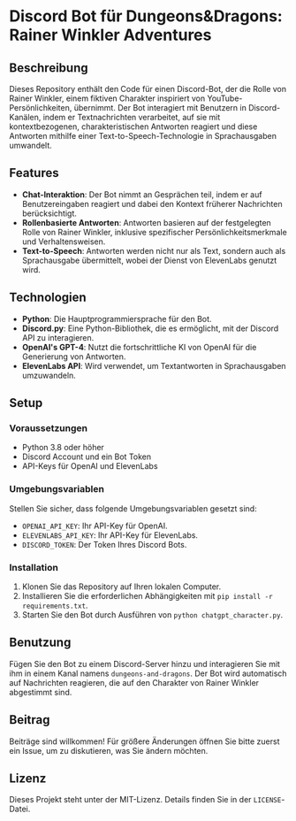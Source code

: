 # Discord Bot für Dungeons&Dragons: Rainer Winkler Adventures

## Beschreibung
Dieses Repository enthält den Code für einen Discord-Bot, der die Rolle von Rainer Winkler, einem fiktiven Charakter inspiriert von YouTube-Persönlichkeiten, übernimmt. Der Bot interagiert mit Benutzern in Discord-Kanälen, indem er Textnachrichten verarbeitet, auf sie mit kontextbezogenen, charakteristischen Antworten reagiert und diese Antworten mithilfe einer Text-to-Speech-Technologie in Sprachausgaben umwandelt.

## Features
- **Chat-Interaktion**: Der Bot nimmt an Gesprächen teil, indem er auf Benutzereingaben reagiert und dabei den Kontext früherer Nachrichten berücksichtigt.
- **Rollenbasierte Antworten**: Antworten basieren auf der festgelegten Rolle von Rainer Winkler, inklusive spezifischer Persönlichkeitsmerkmale und Verhaltensweisen.
- **Text-to-Speech**: Antworten werden nicht nur als Text, sondern auch als Sprachausgabe übermittelt, wobei der Dienst von ElevenLabs genutzt wird.

## Technologien
- **Python**: Die Hauptprogrammiersprache für den Bot.
- **Discord.py**: Eine Python-Bibliothek, die es ermöglicht, mit der Discord API zu interagieren.
- **OpenAI's GPT-4**: Nutzt die fortschrittliche KI von OpenAI für die Generierung von Antworten.
- **ElevenLabs API**: Wird verwendet, um Textantworten in Sprachausgaben umzuwandeln.

## Setup
### Voraussetzungen
- Python 3.8 oder höher
- Discord Account und ein Bot Token
- API-Keys für OpenAI und ElevenLabs

### Umgebungsvariablen
Stellen Sie sicher, dass folgende Umgebungsvariablen gesetzt sind:
- `OPENAI_API_KEY`: Ihr API-Key für OpenAI.
- `ELEVENLABS_API_KEY`: Ihr API-Key für ElevenLabs.
- `DISCORD_TOKEN`: Der Token Ihres Discord Bots.

### Installation
1. Klonen Sie das Repository auf Ihren lokalen Computer.
2. Installieren Sie die erforderlichen Abhängigkeiten mit `pip install -r requirements.txt`.
3. Starten Sie den Bot durch Ausführen von `python chatgpt_character.py`.

## Benutzung
Fügen Sie den Bot zu einem Discord-Server hinzu und interagieren Sie mit ihm in einem Kanal namens `dungeons-and-dragons`. Der Bot wird automatisch auf Nachrichten reagieren, die auf den Charakter von Rainer Winkler abgestimmt sind.

## Beitrag
Beiträge sind willkommen! Für größere Änderungen öffnen Sie bitte zuerst ein Issue, um zu diskutieren, was Sie ändern möchten.

## Lizenz
Dieses Projekt steht unter der MIT-Lizenz. Details finden Sie in der `LICENSE`-Datei.
